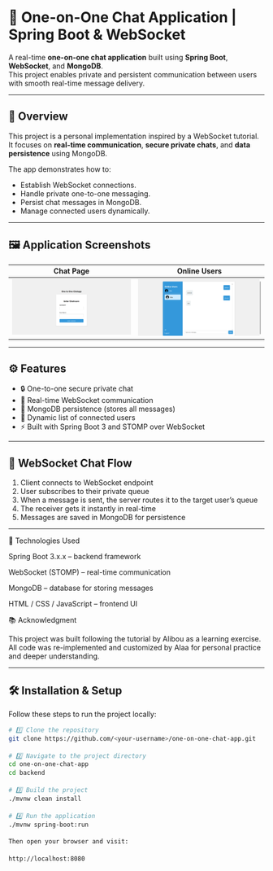 # 💬 One-on-One Chat Application | Spring Boot & WebSocket

A real-time **one-on-one chat application** built using **Spring Boot**, **WebSocket**, and **MongoDB**.  
This project enables private and persistent communication between users with smooth real-time message delivery.

---

## 🚀 Overview

This project is a personal implementation inspired by a WebSocket tutorial.  
It focuses on **real-time communication**, **secure private chats**, and **data persistence** using MongoDB.

The app demonstrates how to:
- Establish WebSocket connections.
- Handle private one-to-one messaging.
- Persist chat messages in MongoDB.
- Manage connected users dynamically.

---

## 🖼️ Application Screenshots

| Chat Page | Online Users |
|------------|--------------|
| ![Login Page](ScreenShot1.png) | ![Online Users](ScreenShot2.png) |

---

## ⚙️ Features

- 🔒 One-to-one secure private chat  
- 💬 Real-time WebSocket communication  
- 🧩 MongoDB persistence (stores all messages)  
- 👥 Dynamic list of connected users  
- ⚡ Built with Spring Boot 3 and STOMP over WebSocket  

---

## 🧠 WebSocket Chat Flow

1. Client connects to WebSocket endpoint  
2. User subscribes to their private queue  
3. When a message is sent, the server routes it to the target user’s queue  
4. The receiver gets it instantly in real-time  
5. Messages are saved in MongoDB for persistence  

---
🧰 Technologies Used

Spring Boot 3.x.x – backend framework

WebSocket (STOMP) – real-time communication

MongoDB – database for storing messages

HTML / CSS / JavaScript – frontend UI

📚 Acknowledgment

This project was built following the tutorial by Alibou as a learning exercise.
All code was re-implemented and customized by Alaa for personal practice and deeper understanding.

---

## 🛠️ Installation & Setup

Follow these steps to run the project locally:

```bash
# 1️⃣ Clone the repository
git clone https://github.com/<your-username>/one-on-one-chat-app.git

# 2️⃣ Navigate to the project directory
cd one-on-one-chat-app
cd backend

# 3️⃣ Build the project
./mvnw clean install

# 4️⃣ Run the application
./mvnw spring-boot:run

Then open your browser and visit:

http://localhost:8080
